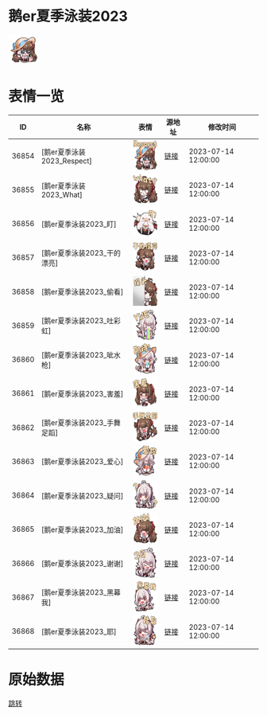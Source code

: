 # 鹅er夏季泳装2023

<img src="./cover.png" height="60" alt="cover" />

# 表情一览

|ID|名称|表情|源地址|修改时间|
|----|----|----|----|----|
|36854|[鹅er夏季泳装2023_Respect]|<img src="./pic/036854_%5B鹅er夏季泳装2023_Respect%5D.png" height="60" alt="Respect"/>|[链接](https://i0.hdslb.com/bfs/garb/8c4adc5f840aae8d9cbd1befbfaf4ab354adbc06.png)|2023-07-14 12:00:00|
|36855|[鹅er夏季泳装2023_What]|<img src="./pic/036855_%5B鹅er夏季泳装2023_What%5D.png" height="60" alt="What"/>|[链接](https://i0.hdslb.com/bfs/garb/979946152170768342d53928a518838f1f6a4310.png)|2023-07-14 12:00:00|
|36856|[鹅er夏季泳装2023_盯]|<img src="./pic/036856_%5B鹅er夏季泳装2023_盯%5D.png" height="60" alt="盯"/>|[链接](https://i0.hdslb.com/bfs/garb/3e198d24f263631156e8a6a82e2d7e57a1b603ef.png)|2023-07-14 12:00:00|
|36857|[鹅er夏季泳装2023_干的漂亮]|<img src="./pic/036857_%5B鹅er夏季泳装2023_干的漂亮%5D.png" height="60" alt="干的漂亮"/>|[链接](https://i0.hdslb.com/bfs/garb/8b4e2855d0beaf398aa3bb89b5d1b168f95d7200.png)|2023-07-14 12:00:00|
|36858|[鹅er夏季泳装2023_偷看]|<img src="./pic/036858_%5B鹅er夏季泳装2023_偷看%5D.png" height="60" alt="偷看"/>|[链接](https://i0.hdslb.com/bfs/garb/db516b7ef85e15ddc0e58e62edc9304aa113c341.png)|2023-07-14 12:00:00|
|36859|[鹅er夏季泳装2023_吐彩虹]|<img src="./pic/036859_%5B鹅er夏季泳装2023_吐彩虹%5D.png" height="60" alt="吐彩虹"/>|[链接](https://i0.hdslb.com/bfs/garb/b1ef65fc7092a5b434f1d143eb63a4654a88d6a0.png)|2023-07-14 12:00:00|
|36860|[鹅er夏季泳装2023_呲水枪]|<img src="./pic/036860_%5B鹅er夏季泳装2023_呲水枪%5D.png" height="60" alt="呲水枪"/>|[链接](https://i0.hdslb.com/bfs/garb/ec9df1d51d835ea29ffeac2caabc1d79e2acf043.png)|2023-07-14 12:00:00|
|36861|[鹅er夏季泳装2023_害羞]|<img src="./pic/036861_%5B鹅er夏季泳装2023_害羞%5D.png" height="60" alt="害羞"/>|[链接](https://i0.hdslb.com/bfs/garb/7314100daae2f9d1a203abd6e94f90ebafd18d17.png)|2023-07-14 12:00:00|
|36862|[鹅er夏季泳装2023_手舞足蹈]|<img src="./pic/036862_%5B鹅er夏季泳装2023_手舞足蹈%5D.png" height="60" alt="手舞足蹈"/>|[链接](https://i0.hdslb.com/bfs/garb/a73f9453a09801cc6f6cee1e117b86fc21254fd0.png)|2023-07-14 12:00:00|
|36863|[鹅er夏季泳装2023_爱心]|<img src="./pic/036863_%5B鹅er夏季泳装2023_爱心%5D.png" height="60" alt="爱心"/>|[链接](https://i0.hdslb.com/bfs/garb/61bc816061abe1f773e6d364d0983cfe0798311c.png)|2023-07-14 12:00:00|
|36864|[鹅er夏季泳装2023_疑问]|<img src="./pic/036864_%5B鹅er夏季泳装2023_疑问%5D.png" height="60" alt="疑问"/>|[链接](https://i0.hdslb.com/bfs/garb/396e795b38d454d5409abfd8da3193ab90e91768.png)|2023-07-14 12:00:00|
|36865|[鹅er夏季泳装2023_加油]|<img src="./pic/036865_%5B鹅er夏季泳装2023_加油%5D.png" height="60" alt="加油"/>|[链接](https://i0.hdslb.com/bfs/garb/84a40d39a8717d6a487f9e70be55ec981666dc21.png)|2023-07-14 12:00:00|
|36866|[鹅er夏季泳装2023_谢谢]|<img src="./pic/036866_%5B鹅er夏季泳装2023_谢谢%5D.png" height="60" alt="谢谢"/>|[链接](https://i0.hdslb.com/bfs/garb/19029d37952b93c6f88ba65fd22ebc0e98a8c4da.png)|2023-07-14 12:00:00|
|36867|[鹅er夏季泳装2023_黑幕我]|<img src="./pic/036867_%5B鹅er夏季泳装2023_黑幕我%5D.png" height="60" alt="黑幕我"/>|[链接](https://i0.hdslb.com/bfs/garb/12329f2d61ac1f6beeb2cfc448ede22e599bb8dc.png)|2023-07-14 12:00:00|
|36868|[鹅er夏季泳装2023_耶]|<img src="./pic/036868_%5B鹅er夏季泳装2023_耶%5D.png" height="60" alt="耶"/>|[链接](https://i0.hdslb.com/bfs/garb/8b8932c7a616b62b374111c0b4d0aaf8dded2fa5.png)|2023-07-14 12:00:00|

# 原始数据

[跳转](./raw.json)

